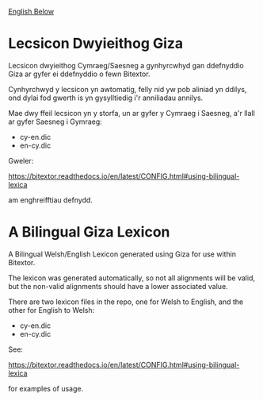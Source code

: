 [English Below](#a-bilingual-giza-lexicon)

# Lecsicon Dwyieithog Giza
Lecsicon dwyieithog Cymraeg/Saesneg a gynhyrcwhyd gan ddefnyddio Giza ar gyfer ei ddefnyddio o fewn Bitextor.

Cynhyrchwyd y lecsicon yn awtomatig, felly nid yw pob aliniad yn ddilys, ond dylai fod gwerth is yn gysylltiedig i'r anniliadau annilys.

Mae dwy ffeil lecsicon yn y storfa, un ar gyfer y Cymraeg i Saesneg, a'r llall ar gyfer Saesneg i Gymraeg:

* cy-en.dic
* en-cy.dic

Gweler:

https://bitextor.readthedocs.io/en/latest/CONFIG.html#using-bilingual-lexica

am enghreifftiau defnydd.

# A Bilingual Giza Lexicon
A Bilingual Welsh/English Lexicon generated using Giza for use within Bitextor.

The lexicon was generated automatically, so not all alignments will be valid, but the non-valid alignments should have a lower associated value. 

There are two lexicon files in the repo, one for Welsh to English, and the other for English to Welsh:

* cy-en.dic
* en-cy.dic

See:

https://bitextor.readthedocs.io/en/latest/CONFIG.html#using-bilingual-lexica

for examples of usage.
